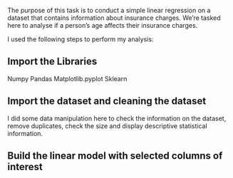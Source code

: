 The purpose of this task is to conduct a simple linear regression on a dataset that contains information about insurance charges. We’re tasked here to analyse if a person’s age affects their insurance charges.

I used the following steps to perform my analysis:

## Import the Libraries
Numpy
Pandas
Matplotlib.pyplot
Sklearn

## Import the dataset and cleaning the dataset
I did some data manipulation here to check the information on the dataset, remove duplicates, check the size and display descriptive statistical information.

## Build the linear model with selected columns of interest
